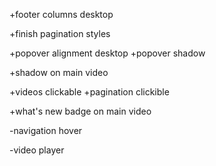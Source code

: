 +footer columns desktop

+finish pagination styles

+popover alignment desktop
+popover shadow

+shadow on main video

+videos clickable
+pagination clickible

+what's new badge on main video

-navigation hover

-video player